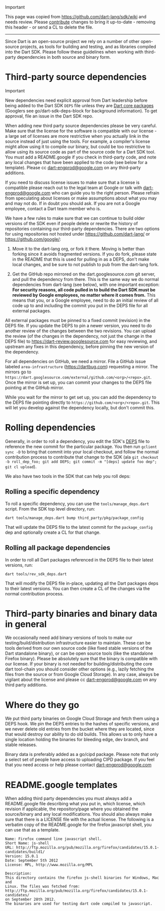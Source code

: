 > [!IMPORTANT]
> This page was copied from https://github.com/dart-lang/sdk/wiki and needs review.
> Please [contribute](../CONTRIBUTING.md) changes to bring it up-to-date -
> removing this header - or send a CL to delete the file.

---

Since Dart is an open-source project we rely on a number of other open-source projects, as tools
for building and testing, and as libraries compiled into the Dart SDK. Please follow these guidelines when working with third-party dependencies in both source and binary form.

# Third-party source dependencies

> [!IMPORTANT]
> New dependencies need explicit approval from Dart leadership before being added to the Dart SDK `DEPS` file unless they are [Dart core packages](https://pub.dev/publishers/dart.dev/packages) (Googlers see go/dart-sdk-deps-block for background information). To get approval, file an issue in the Dart SDK repo. 

When adding new third party source dependencies please be very careful. Make sure that the license for the software is compatible with our license - a large set of licenses are more restrictive when you actually link in the source instead of just using the tools.
For example, a compiler's license might allow using it to compile our binary, but could be too restrictive to allow using its source code as part of the source code for a Dart SDK tool.
You must add a README.google if you check in third-party code, and note any local changes that have been applied to the code (see below for a template). Please cc dart-engprod@google.com on any third-party additions. 

If you need to discuss license issues to make sure that a license is compatible please reach out to the legal team at Google or talk with dart-engprod@google.com who can guide you to the right
person. Please refrain from speculating about licenses or make assumptions about what you may and may not do. If in doubt you should ask. If you are not a Google employee, contact a Dart team member who is.

We have a few rules to make sure that we can continue to build older versions of the SDK even if people delete or rewrite the history of repositories containing our third-party dependencies. There are two options for using repositories not hosted under https://github.com/dart-lang/ or https://github.com/google/:

1. Move it to the dart-lang org, or fork it there. Moving is better than forking since it avoids fragmented versions. If you do fork, please state in the README that this is used for pulling in as a DEPS, don't make local changes, and be sure to not publish to pub from the dart-lang fork.

2. Get the GitHub repo mirrored on the dart.googlesource.com git server, and pull the dependency from there. This is the same way we do normal dependencies from dart-lang (see below), with one important exception:
**For security reasons, all code pulled in to build the Dart SDK must be reviewed by Google employees, no matter where it comes from.** This means that you, or a Google employee, need to do an initial review of all code up to and including the commit you put in the DEPS file for all external packages.

All external packages must be pinned to a fixed commit (revision) in the DEPS file. If you update the DEPS to pin a newer version, you need to do another review of the changes between the two revisions. You can upload the review (of the changes in the dependency, not just the change in the DEPS file) to https://dart-review.googlesource.com for easy reviewing, and upstream any fixes in this dependency, before pinning the new version of the dependency.

For all dependencies on GitHub, we need a mirror. File a GitHub issue labeled `area-infrastructure` (https://dartbug.com) requesting a mirror. The mirrors go to `https://dart.googlesource.com/external/github.com/<org>/<repo>.git`. Once the mirror is set up, you can commit your changes to the DEPS file pointing at the GitHub mirror.

While you wait for the mirror to get set up, you can add the dependency to the DEPS file pointing directly to `https://github.com/<org>/<repo>.git`. This will let you develop against the dependency locally, but don't commit this.

# Rolling dependencies

Generally, in order to roll a dependency, you edit the SDK's [DEPS](https://github.com/dart-lang/sdk/blob/main/DEPS) file to reference the new commit for the particular package. You then run `gclient sync -D` to bring that commit into your local checkout, and follow the normal contribution process to contribute that change to the SDK (ala `git checkout -b roll_dep_foo; git add DEPS; git commit -m "[deps] update foo dep"; git cl upload`).

We also have two tools in the SDK that can help you roll deps:

## Rolling a specific dependency

To roll a specific dependency, you can use the `tools/manage_deps.dart` script. From the SDK top level directory, run:

```
dart tools/manage_deps.dart bump third_party/pkg/package_config
```

That will update the DEPS file to the latest commit for the `package_config` dep and optionally create a CL for that change.

## Rolling all package dependencies

In order to roll all Dart packages referenced in the DEPS file to their latest versions, run:

```
dart tools/rev_sdk_deps.dart
```

That will modify the DEPS file in-place, updating all the Dart packages deps to their latest versions. You can then create a CL of the changes via the normal contribution process.

# Third-party binaries and binary data in general

We occasionally need add binary versions of tools to make our testing/build/distribution infrastructure easier to maintain. These can be tools derived from our own source code (like fixed stable versions of the Dart standalone binary), or can be open source tools (like the standalone Firefox binary). Please be absolutely sure that the binary is compatible with our license. If your binary is not needed for building/distributing the core dart tool-chain you should consider other options (e.g., lazily fetching the files from the source or from Google Cloud Storage). In any case, always be vigilant about the license and please cc dart-engprod@google.com on any third party additions.

# Where do they go

We put third party binaries on Google Cloud Storage and fetch them using a DEPS hook. We pin the DEPS entries to the hashes of specific versions, and we never delete old entries from the bucket where they are located, since that would destroy our ability to do old builds. This allows us to only have a single location holding the binaries for bleeding edge, dev branch, and stable releases.

Binary data is preferably added as a go/cipd package. Please note that only a select set of people have access to uploading CIPD package. If you feel that you need access or help please contact dart-engprod@google.com

# README.google templates

When adding third party dependencies you must always add a README.google file describing what you put in, which license, which revision if applicable, the repository/page where you obtained the source/binary and any local modifications. You should also always make sure that there is a LICENSE file with the actual license. The following is a verbatim copy of the README.google for the firefox javascript shell, you can use that as a template.

```
Name: Firefox command line javascript shell.
Short Name: js-shell
URL: http://ftp.mozilla.org/pub/mozilla.org/firefox/candidates/15.0.1-candidates/build1/
Version: 15.0.1
Date: September 5th 2012
License: MPL, http://www.mozilla.org/MPL

Description:
This directory contains the firefox js-shell binaries for Windows, Mac and
Linux. The files was fetched from:
http://ftp.mozilla.org/pub/mozilla.org/firefox/candidates/15.0.1-candidates/
on September 28th 2012.
The binaries are used for testing dart code compiled to javascript.
```
